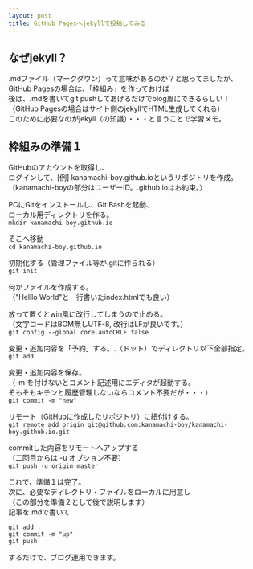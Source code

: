 ```yaml
---
layout: post
title: GitHub Pagesへjekyllで投稿してみる
---
```


## なぜjekyll？
.mdファイル（マークダウン）って意味があるのか？と思ってましたが、  
GitHub Pagesの場合は、「枠組み」を作っておけば  
後は、.mdを書いてgit pushしてあげるだけでblog風にできるらしい！  
（GitHub Pagesの場合はサイト側のjekyllでHTML生成してくれる）  
このために必要なのがjekyll（の知識）・・・と言うことで学習メモ。  

## 枠組みの準備１
GitHubのアカウントを取得し、  
ログインして、[例] kanamachi-boy.github.ioというリポジトリを作成。  
（kanamachi-boyの部分はユーザーID。.github.ioはお約束。）  
  
PCにGitをインストールし、Git Bashを起動、  
ローカル用ディレクトリを作る。  
`mkdir kanamachi-boy.github.io`  
  
そこへ移動  
`cd kanamachi-boy.github.io`  
  
初期化する（管理ファイル等が.gitに作られる）  
`git init`  
  
何かファイルを作成する。  
（"Helllo World"と一行書いたindex.htmlでも良い）  
  
放って置くとwin風に改行してしまうので止める。  
（文字コードはBOM無しUTF-8, 改行はLFが良いです。）  
`git config --global core.autoCRLF false`  
  
変更・追加内容を「予約」する。.（ドット）でディレクトリ以下全部指定。  
`git add .`  
  
変更・追加内容を保存。  
（-m を付けないとコメント記述用にエディタが起動する。  
そもそもキチンと履歴管理しないならコメント不要だが・・・）  
`git commit -m "new"`  
  
リモート（GitHubに作成したリポジトリ）に紐付けする。  
`git remote add origin git@github.com:kanamachi-boy/kanamachi-boy.github.io.git`  
  
commitした内容をリモートへアップする  
（二回目からは -u オプション不要）  
`git push -u origin master`  
  
  
これで、準備１は完了。  
次に、必要なディレクトリ・ファイルをローカルに用意し  
（この部分を準備２として後で説明します）  
記事を.mdで書いて  

```
git add .
git commit -m "up"
git push
```

するだけで、ブログ運用できます。  









